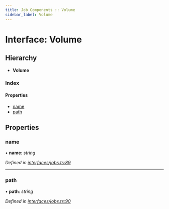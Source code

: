 ```yaml
---
title: Job Components :: Volume
sidebar_label: Volume
---
```


# Interface: Volume

## Hierarchy

* **Volume**

### Index

#### Properties

* [name](volume.md#name)
* [path](volume.md#path)

## Properties

###  name

• **name**: *string*

*Defined in [interfaces/jobs.ts:89](https://github.com/terascope/teraslice/blob/e7b0edd3/packages/job-components/src/interfaces/jobs.ts#L89)*

___

###  path

• **path**: *string*

*Defined in [interfaces/jobs.ts:90](https://github.com/terascope/teraslice/blob/e7b0edd3/packages/job-components/src/interfaces/jobs.ts#L90)*
